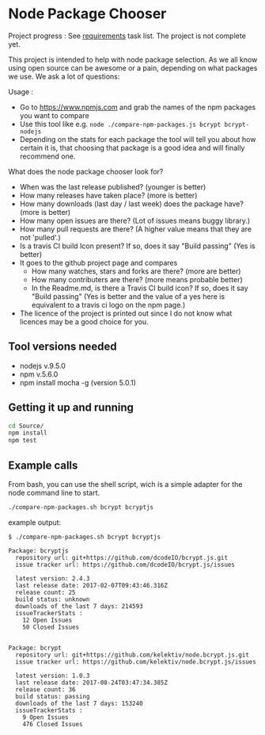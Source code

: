 # Node Package Chooser

Project progress : See [requirements](Documentation/Requirements.md) task list. The project is not complete yet. 

This project is intended to help with node package selection. 
As we all know using open source can be awesome or a pain, depending on what packages we use. We ask a lot of questions:

Usage : 
  - Go to https://www.npmjs.com and grab the names of the npm packages you want to compare
  - Use this tool like e.g. `node ./compare-npm-packages.js bcrypt bcrypt-nodejs` 
  - Depending on the stats for each package the tool will tell you about how certain it is, that choosing that package is a good idea and will finally recommend one.

What does the node package chooser look for?
  - When was the last release published? (younger is better)
  - How many releases have taken place? (more is better)
  - How many downloads (last day / last week) does the package have? (more is better)
  - How many open issues are there? (Lot of issues means buggy library.)
  - How many pull requests are there? (A higher value means that they are not 'pulled'.)
  - Is a travis CI build Icon present? If so, does it say "Build passing" (Yes is better)
  - It goes to the github project page and compares
     - How many watches, stars and forks are there? (more are better)
     - How many contributers are there? (more means probable better)
     - In the Readme.md, is there a Travis CI build icon? If so, does it say "Build passing" (Yes is better and the value of a yes here is equivalent to a travis ci logo on the npm page.)
  - The licence of the project is printed out since I do not know what licences may be a good choice for you.

## Tool versions needed

 - nodejs v.9.5.0
 - npm v.5.6.0
 - npm install mocha -g (version 5.0.1)

## Getting it up and running

```bash
cd Source/
npm install
npm test
```

## Example calls

From bash, you can use the shell script, wich is a simple adapter for the node command line to start.
```bash
./compare-npm-packages.sh bcrypt bcryptjs
```

example output:
```
$ ./compare-npm-packages.sh bcrypt bcryptjs

Package: bcryptjs
  repository url: git+https://github.com/dcodeIO/bcrypt.js.git
  issue tracker url: https://github.com/dcodeIO/bcrypt.js/issues

  latest version: 2.4.3
  last release date: 2017-02-07T09:43:46.316Z
  release count: 25
  build status: unknown
  downloads of the last 7 days: 214593
  issueTrackerStats : 
    12 Open Issues
    50 Closed Issues


Package: bcrypt
  repository url: git+https://github.com/kelektiv/node.bcrypt.js.git
  issue tracker url: https://github.com/kelektiv/node.bcrypt.js/issues

  latest version: 1.0.3
  last release date: 2017-08-24T03:47:34.385Z
  release count: 36
  build status: passing
  downloads of the last 7 days: 153240
  issueTrackerStats : 
    9 Open Issues
    476 Closed Issues
```


